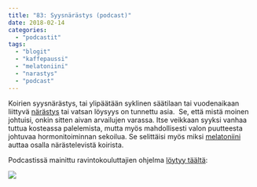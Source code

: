 ```yaml
---
title: "83: Syysnärästys (podcast)"
date: 2018-02-14
categories: 
  - "podcastit"
tags: 
  - "blogit"
  - "kaffepaussi"
  - "melatoniini"
  - "narastys"
  - "podcast"
---
```


Koirien syysnärästys, tai ylipäätään syklinen säätilaan tai vuodenaikaan liittyvä [närästys](https://www.katiska.eu/tieto/koirat/kurssit/koiran-narastys/) tai vatsan löysyys on tunnettu asia.  Se, että mistä moinen johtuisi, onkin sitten aivan arvailujen varassa. Itse veikkaan syyksi vanhaa tuttua kosteassa palelemista, mutta myös mahdollisesti valon puutteesta johtuvaa hormonitoiminnan sekoilua. Se selittäisi myös miksi [melatoniini](https://www.katiska.eu/tieto/hormonit/melatoniini-rauhoittaa/) auttaa osalla närästelevistä koirista.

<!--more-->

Podcastissä mainittu ravintokouluttajien ohjelma [löytyy täältä](https://store.katiska.info/tuote/ravintokouluttaja/):

[![](images/koiran-ravintonneuvoja.png)](https://store.katiska.info/tuote/ravintokouluttaja/)
